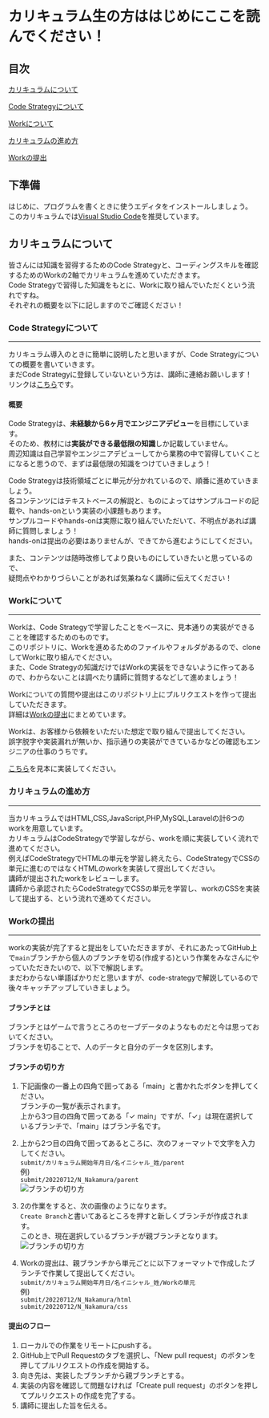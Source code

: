 # カリキュラム生の方ははじめにここを読んでください！

## 目次  
[カリキュラムについて](#カリキュラムについて)  

[Code Strategyについて](#code-strategyについて)  

[Workについて](#workについて)  

[カリキュラムの進め方](#カリキュラムの進め方)

[Workの提出](#workの提出)

## 下準備

はじめに、プログラムを書くときに使うエディタをインストールしましょう。  
このカリキュラムでは[Visual Studio Code](https://code.visualstudio.com/)を推奨しています。

## カリキュラムについて

皆さんには知識を習得するためのCode Strategyと、コーディングスキルを確認するためのWorkの2軸でカリキュラムを進めていただきます。  
Code Strategyで習得した知識をもとに、Workに取り組んでいただくという流れですね。  
それぞれの概要を以下に記しますのでご確認ください！

### Code Strategyについて

---

カリキュラム導入のときに簡単に説明したと思いますが、Code Strategyについての概要を書いていきます。  
まだCode Strategyに登録していないという方は、講師に連絡お願いします！
リンクは[こちら](https://study.code-strategy.app/login/)です。

#### 概要  

Code Strategyは、**未経験から6ヶ月でエンジニアデビュー**を目標にしています。  
そのため、教材には**実装ができる最低限の知識**しか記載していません。  
周辺知識は自己学習やエンジニアデビューしてから業務の中で習得していくことになると思うので、まずは最低限の知識をつけていきましょう！  

Code Strategyは技術領域ごとに単元が分かれているので、順番に進めていきましょう。  
各コンテンツにはテキストベースの解説と、ものによってはサンプルコードの記載や、hands-onという実装の小課題もあります。  
サンプルコードやhands-onは実際に取り組んでいただいて、不明点があれば講師に質問しましょう！  
hands-onは提出の必要はありませんが、できてから進むようにしてください。  

また、コンテンツは随時改修してより良いものにしていきたいと思っているので、  
疑問点やわかりづらいことがあれば気兼ねなく講師に伝えてください！

### Workについて

---

Workは、Code Strategyで学習したことをベースに、見本通りの実装ができることを確認するためのものです。  
このリポジトリに、Workを進めるためのファイルやフォルダがあるので、cloneしてWorkに取り組んでください。  
また、Code Strategyの知識だけではWorkの実装をできないように作ってあるので、わからないことは調べたり講師に質問するなどして進めましょう！  

Workについての質問や提出はこのリポジトリ上にプルリクエストを作って提出していただきます。  
詳細は[Workの提出](#workの提出)にまとめています。  

Workは、お客様から依頼をいただいた想定で取り組んで提出してください。  
誤字脱字や実装漏れが無いか、指示通りの実装ができているかなどの確認もエンジニアの仕事のうちです。  

[こちら](https://work.code-strategy.app/)を見本に実装してください。

### カリキュラムの進め方

---

当カリキュラムではHTML,CSS,JavaScript,PHP,MySQL,Laravelの計6つのworkを用意しています。  
カリキュラムはCodeStrategyで学習しながら、workを順に実装していく流れで進めてください。  
例えばCodeStrategyでHTMLの単元を学習し終えたら、CodeStrategyでCSSの単元に進むのではなくHTMLのworkを実装して提出してください。  
講師が提出されたworkをレビューします。  
講師から承認されたらCodeStrategyでCSSの単元を学習し、workのCSSを実装して提出する、という流れで進めてください。

### Workの提出  

---
workの実装が完了すると提出をしていただきますが、それにあたってGitHub上で`main`ブランチから個人のブランチを切る(作成する)という作業をみなさんにやっていただきたいので、以下で解説します。  
まだわからない単語ばかりだと思いますが、code-strategyで解説しているので後々キャッチアップしていきましょう。

#### ブランチとは
ブランチとはゲームで言うところのセーブデータのようなものだと今は思っておいてください。  
ブランチを切ることで、人のデータと自分のデータを区別します。    

#### ブランチの切り方

1. 下記画像の一番上の四角で囲ってある「main」と書かれたボタンを押してください。  
ブランチの一覧が表示されます。  
上から3つ目の四角で囲ってある「✓ main」ですが、「✓」は現在選択しているブランチで、「main」はブランチ名です。

2. 上から2つ目の四角で囲ってあるところに、次のフォーマットで文字を入力してください。  
```submit/カリキュラム開始年月日/名イニシャル_姓/parent```  
例)  
```submit/20220712/N_Nakamura/parent```  
![ブランチの切り方](img/inst_1.png)

3. 2の作業をすると、次の画像のようになります。  
`Create Branch`と書いてあるところを押すと新しくブランチが作成されます。  
このとき、現在選択しているブランチが親ブランチとなります。
![ブランチの切り方](img/inst_2.png)
4. Workの提出は、親ブランチから単元ごとに以下フォーマットで作成したブランチで作業して提出してください。  
```submit/カリキュラム開始年月日/名イニシャル_姓/Workの単元```  
例)  
```submit/20220712/N_Nakamura/html```  
```submit/20220712/N_Nakamura/css```

#### 提出のフロー

1. ローカルでの作業をリモートにpushする。
2. GitHub上でPull Requestのタブを選択し、「New pull request」のボタンを押してプルリクエストの作成を開始する。
3. 向き先は、実装したブランチから親ブランチとする。
4. 実装の内容を確認して問題なければ「Create pull request」のボタンを押してプルリクエストの作成を完了する。
5. 講師に提出した旨を伝える。
